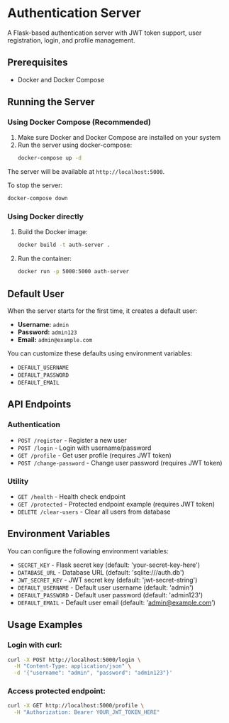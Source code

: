 # Authentication Server

A Flask-based authentication server with JWT token support, user registration, login, and profile management.

## Prerequisites

- Docker and Docker Compose

## Running the Server

### Using Docker Compose (Recommended)

1. Make sure Docker and Docker Compose are installed on your system
2. Run the server using docker-compose:
   ```bash
   docker-compose up -d
   ```

The server will be available at `http://localhost:5000`.

To stop the server:
```bash
docker-compose down
```

### Using Docker directly

1. Build the Docker image:
   ```bash
   docker build -t auth-server .
   ```

2. Run the container:
   ```bash
   docker run -p 5000:5000 auth-server
   ```

## Default User

When the server starts for the first time, it creates a default user:

- **Username:** `admin`
- **Password:** `admin123`
- **Email:** `admin@example.com`

You can customize these defaults using environment variables:
- `DEFAULT_USERNAME`
- `DEFAULT_PASSWORD`
- `DEFAULT_EMAIL`

## API Endpoints

### Authentication
- `POST /register` - Register a new user
- `POST /login` - Login with username/password
- `GET /profile` - Get user profile (requires JWT token)
- `POST /change-password` - Change user password (requires JWT token)

### Utility
- `GET /health` - Health check endpoint
- `GET /protected` - Protected endpoint example (requires JWT token)
- `DELETE /clear-users` - Clear all users from database

## Environment Variables

You can configure the following environment variables:

- `SECRET_KEY` - Flask secret key (default: 'your-secret-key-here')
- `DATABASE_URL` - Database URL (default: 'sqlite:///auth.db')
- `JWT_SECRET_KEY` - JWT secret key (default: 'jwt-secret-string')
- `DEFAULT_USERNAME` - Default user username (default: 'admin')
- `DEFAULT_PASSWORD` - Default user password (default: 'admin123')
- `DEFAULT_EMAIL` - Default user email (default: 'admin@example.com')

## Usage Examples

### Login with curl:
```bash
curl -X POST http://localhost:5000/login \
  -H "Content-Type: application/json" \
  -d '{"username": "admin", "password": "admin123"}'
```

### Access protected endpoint:
```bash
curl -X GET http://localhost:5000/profile \
  -H "Authorization: Bearer YOUR_JWT_TOKEN_HERE"
```